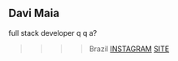 ## Davi Maia 
full stack developer
q q a?
>>>>Brazil
[INSTAGRAM](https://instagram.com/davimaia)
[SITE](davimaia85.github.io) 